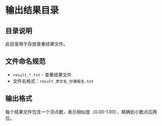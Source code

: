 # 输出结果目录

## 目录说明
此目录用于存放查重结果文件。

## 文件命名规范
- `result_*.txt` - 查重结果文件
- 文件名格式：`result_原文名_抄袭版名.txt`

## 输出格式
每个结果文件包含一个浮点数，表示相似度（0.00-1.00），精确到小数点后两位。
